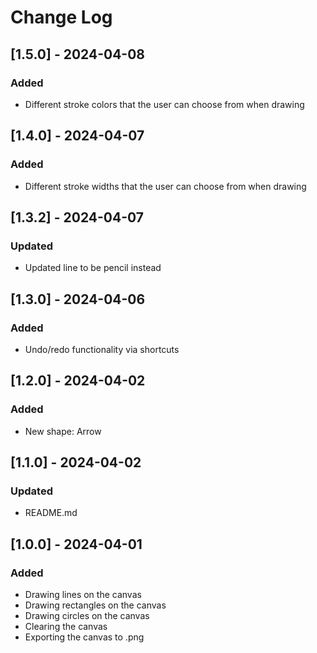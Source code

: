 # Change Log

## [1.5.0] - 2024-04-08

### Added

- Different stroke colors that the user can choose from when drawing

## [1.4.0] - 2024-04-07

### Added

- Different stroke widths that the user can choose from when drawing

## [1.3.2] - 2024-04-07

### Updated

- Updated line to be pencil instead

## [1.3.0] - 2024-04-06

### Added

- Undo/redo functionality via shortcuts

## [1.2.0] - 2024-04-02

### Added

- New shape: Arrow

## [1.1.0] - 2024-04-02

### Updated

- README.md

## [1.0.0] - 2024-04-01

### Added

- Drawing lines on the canvas
- Drawing rectangles on the canvas
- Drawing circles on the canvas
- Clearing the canvas
- Exporting the canvas to .png
